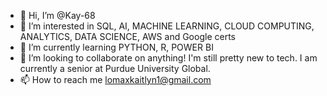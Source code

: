 - 👋 Hi, I’m @Kay-68
- 👀 I’m interested in SQL, AI, MACHINE LEARNING, CLOUD COMPUTING, ANALYTICS, DATA SCIENCE, AWS and Google certs
- 🌱 I’m currently learning PYTHON, R, POWER BI
- 💞️ I’m looking to collaborate on anything! I'm still pretty new to tech. I am currently a senior at Purdue University Global.
- 📫 How to reach me lomaxkaitlyn1@gmail.com

<!---
Kay-68/Kay-68 is a ✨ special ✨ repository because its `README.md` (this file) appears on your GitHub profile.
You can click the Preview link to take a look at your changes.
--->
